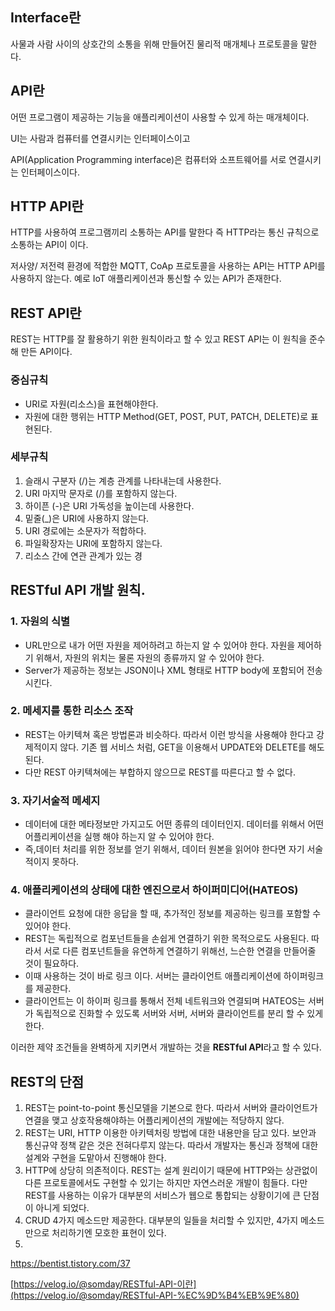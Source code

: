 ## Interface란

사물과 사람 사이의 상호간의 소통을 위해 만들어진 물리적 매개체나 프로토콜을 말한다.

## API란

어떤 프로그램이 제공하는 기능을 애플리케이션이 사용할 수 있게 하는 매개체이다.

UI는 사람과 컴퓨터를 연결시키는 인터페이스이고

API(Application Programming interface)은 컴퓨터와 소프트웨어를 서로 연결시키는 인터페이스이다.

## HTTP API란

HTTP를 사용하여 프로그램끼리 소통하는 API를 말한다 즉 HTTP라는 통신 규칙으로 소통하는 API이 이다.

저사양/ 저전력 환경에 적합한 MQTT, CoAp 프로토콜을 사용하는 API는 HTTP API를 사용하지 않는다. 예로 IoT 애플리케이션과 통신할 수 있는 API가 존재한다.

## REST API란

REST는 HTTP를 잘 활용하기 위한 원칙이라고 할 수 있고 REST API는 이 원칙을 준수해 만든 API이다.

### **중심규칙**

- URI로 자원(리소스)을 표현해야한다.
- 자원에 대한 행위는 HTTP Method(GET, POST, PUT,  PATCH, DELETE)로 표현된다.

### **세부규칙**

1. 슬래시 구분자 (/)는 계층 관계를 나타내는데 사용한다.
2. URI 마지막 문자로 (/)를 포함하지 않는다.
3. 하이픈 (-)은 URI 가독성을 높이는데 사용한다.
4. 밑줄(_)은 URI에 사용하지 않는다.
5. URI 경로에는 소문자가 적합하다.
6. 파일확장자는 URI에 포함하지 않는다.
7. 리소스 간에 연관 관계가 있는 경

## **RESTful API 개발 원칙.**

### **1. 자원의 식별**

- URL만으로 내가 어떤 자원을 제어하려고 하는지 알 수 있어야 한다. 자원을 제어하기 위해서, 자원의 위치는 물론 자원의 종류까지 알 수 있어야 한다.
- Server가 제공하는 정보는 JSON이나 XML 형태로 HTTP body에 포함되어 전송 시킨다.

### **2. 메세지를 통한 리소스 조작**

- REST는 아키텍쳐 혹은 방법론과 비슷하다. 따라서 이런 방식을 사용해야 한다고 강제적이지 않다. 기존 웹 서비스 처럼, GET을 이용해서 UPDATE와 DELETE를 해도 된다.
- 다만 REST 아키텍쳐에는 부합하지 않으므로 REST를 따른다고 할 수 없다.

### **3. 자기서술적 메세지**

- 데이터에 대한 메타정보만 가지고도 어떤 종류의 데이터인지. 데이터를 위해서 어떤 어플리케이션을 실행 해야 하는지 알 수 있어야 한다.
- 즉,데이터 처리를 위한 정보를 얻기 위해서, 데이터 원본을 읽어야 한다면 자기 서술적이지 못하다.

### **4. 애플리케이션의 상태에 대한 엔진으로서 하이퍼미디어(HATEOS)**

- 클라이언트 요청에 대한 응답을 할 때, 추가적인 정보를 제공하는 링크를 포함할 수 있어야 한다.
- REST는 독립적으로 컴포넌트들을 손쉽게 연결하기 위한 목적으로도 사용된다. 따라서 서로 다른 컴포넌트들을 유연하게 연결하기 위해선, 느슨한 연결을 만들어줄 것이 필요하다.
- 이때 사용하는 것이 바로 링크 이다.  서버는 클라이언트 애플리케이션에 하이퍼링크를 제공한다.
- 클라이언트는 이 하이퍼 링크를 통해서 전체 네트워크와 연결되며 HATEOS는 서버가 독립적으로 진화할 수 있도록 서버와 서버, 서버와 클라이언트를 분리 할 수 있게 한다.

이러한 제약 조건들을 완벽하게 지키면서 개발하는 것을 **RESTful API**라고 할 수 있다.

## REST의 단점

1. REST는 point-to-point 통신모델을 기본으로 한다. 따라서 서버와 클라이언트가 연결을 맺고 상호작용해야하는 어플리케이션의 개발에는 적당하지 않다.
2. REST는 URI, HTTP 이용한 아키텍처링 방법에 대한 내용만을 담고 있다. 보안과 통신규약 정책 같은 것은 전혀다루지 않는다. 따라서 개발자는 통신과 정책에 대한 설계와 구현을 도맡아서 진행해야 한다.
3. HTTP에 상당히 의존적이다. REST는 설계 원리이기 때문에 HTTP와는 상관없이 다른 프로토콜에서도 구현할 수 있기는 하지만 자연스러운 개발이 힘들다. 다만 REST를 사용하는 이유가 대부분의 서비스가 웹으로 통합되는 상황이기에 큰 단점이 아니게 되었다.
4. CRUD 4가지 메소드만 제공한다. 대부분의 일들을 처리할 수 있지만, 4가지 메소드 만으로 처리하기엔 모호한 표현이 있다.
5. 

https://bentist.tistory.com/37

[https://velog.io/@somday/RESTful-API-이란](https://velog.io/@somday/RESTful-API-%EC%9D%B4%EB%9E%80)